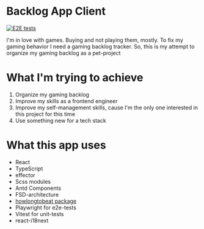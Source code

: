 # Backlog App Client

[![E2E tests](https://github.com/NeiruBugz/backlog-app/actions/workflows/playwright.yml/badge.svg)](https://github.com/NeiruBugz/backlog-app/actions/workflows/playwright.yml)

I'm in love with games. Buying and not playing them, mostly.
To fix my gaming behavior I need a gaming backlog tracker.
So, this is my attempt to organize my gaming backlog as a pet-project

# What I'm trying to achieve

1. Organize my gaming backlog
2. Improve my skills as a frontend engineer
3. Improve my self-management skills, cause I'm the only one interested in this project for this time
4. Use something new for a tech stack

# What this app uses

* React
* TypeScript
* effector
* Scss modules
* Antd Components
* FSD-architecture
* [howlongtobeat package](https://github.com/ckatzorke/howlongtobeat)
* Playwright for e2e-tests
* Vitest for unit-tests
* react-i18next
